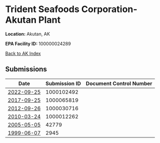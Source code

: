# Trident Seafoods Corporation-Akutan Plant

**Location:** Akutan, AK

**EPA Facility ID:** 100000024289

[Back to AK Index](../../index.md)

## Submissions

| Date | Submission ID | Document Control Number |
|------|--------------|-------------------------|
| [2022-09-25](submissions/1000102492.md) | 1000102492 |  |
| [2017-09-25](submissions/1000065819.md) | 1000065819 |  |
| [2012-09-26](submissions/1000030716.md) | 1000030716 |  |
| [2010-03-24](submissions/1000012262.md) | 1000012262 |  |
| [2005-05-05](submissions/42779.md) | 42779 |  |
| [1999-06-07](submissions/2945.md) | 2945 |  |
